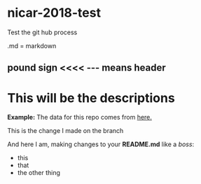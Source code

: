 # nicar-2018-test
Test the git hub process

.md = markdown

## pound sign <<<< --- means header
# This will be the descriptions
**Example:** The data for this repo comes from [here.](http://www.google.com)

This is the change I made on the branch

And here I am, making changes to your **README.md** like a *boss*:

* this
* that
* the other thing
